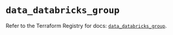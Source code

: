 # `data_databricks_group`

Refer to the Terraform Registry for docs: [`data_databricks_group`](https://registry.terraform.io/providers/databricks/databricks/1.83.0/docs/data-sources/group).
